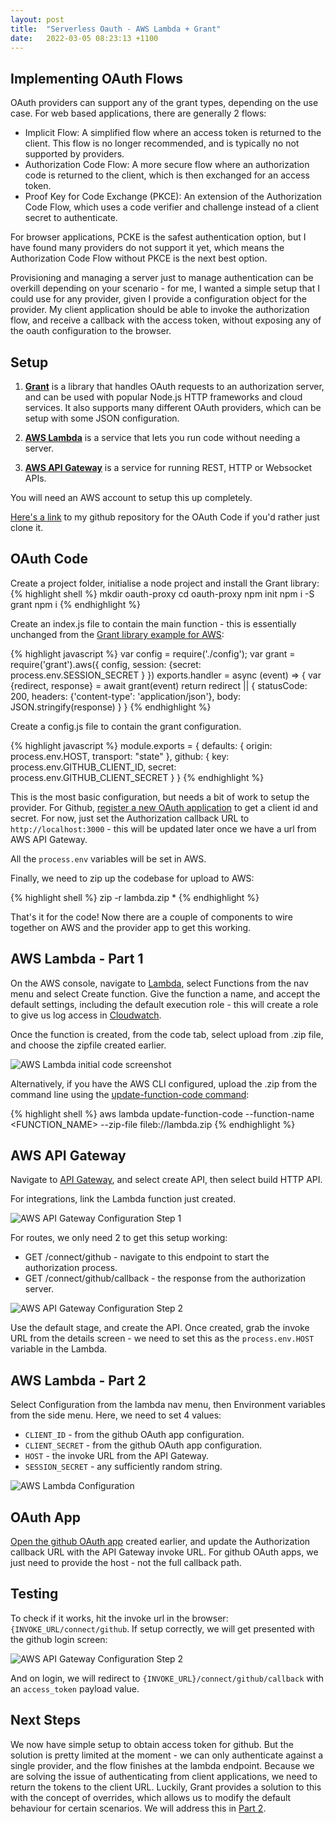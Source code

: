 ```yaml
---
layout: post
title:  "Serverless Oauth - AWS Lambda + Grant"
date:   2022-03-05 08:23:13 +1100
---
```


## Implementing OAuth Flows

OAuth providers can support any of the grant types, depending on the use case. For web based applications, there are generally 2 flows:
- Implicit Flow: A simplified flow where an access token is returned to the client. This flow is no longer recommended, and is typically no not supported by providers.
- Authorization Code Flow: A more secure flow where an authorization code is returned to the client, which is then exchanged for an access token. 
- Proof Key for Code Exchange (PKCE): An extension of the Authorization Code Flow, which uses a code verifier and challenge instead of a client secret to authenticate.

For browser applications, PCKE is the safest authentication option, but I have found many providers do not support it yet, which means the Authorization Code Flow without PKCE is the next best option.

Provisioning and managing a server just to manage authentication can be overkill depending on your scenario - for me, I wanted a simple setup that I could use for any provider, given I provide a configuration object for the provider. My client application should be able to invoke the authorization flow, and receive a callback with the access token, without exposing any of the oauth configuration to the browser.

## Setup

1. **[Grant][grant]** is a library that handles OAuth requests to an authorization server, and can be used with popular Node.js HTTP frameworks and cloud services. It also supports many different OAuth providers, which can be setup with some JSON configuration.

2. **[AWS Lambda][aws-lambda]** is a service that lets you run code without needing a server.

3. **[AWS API Gateway][aws-api-gateway]** is a service for running REST, HTTP or Websocket APIs.

You will need an AWS account to setup this up completely.

[Here's a link](https://github.com/mattmorton/aws-lambda-oauth-proxy) to my github repository for the OAuth Code if you'd rather just clone it.

## OAuth Code

Create a project folder, initialise a node project and install the Grant library:
{% highlight shell %}
mkdir oauth-proxy
cd oauth-proxy
npm init
npm i -S grant
npm i
{% endhighlight %}

Create an index.js file to contain the main function - this is essentially unchanged from the [Grant library example for AWS][grant-aws-example]:

{% highlight javascript %}
var config = require('./config');
var grant = require('grant').aws({
  config, session: {secret: process.env.SESSION_SECRET }
})
exports.handler = async (event) => {
  var {redirect, response} = await grant(event)
  return redirect || {
    statusCode: 200,
    headers: {'content-type': 'application/json'},
    body: JSON.stringify(response)
  }
}
{% endhighlight %}

Create a config.js file to contain the grant configuration.

{% highlight javascript %}
module.exports = {
  defaults: {
    origin: process.env.HOST,
    transport: "state"
  },
  github: {
    key: process.env.GITHUB_CLIENT_ID,
    secret: process.env.GITHUB_CLIENT_SECRET
  }
}
{% endhighlight %}

This is the most basic configuration, but needs a bit of work to setup the provider. For Github,
[register a new OAuth application][github-new-oauth-application] to get a client id and secret. For now, just set the Authorization callback URL to `http://localhost:3000` - this will be updated later once we have a url from AWS API Gateway. 

All the `process.env` variables will be set in AWS.

Finally, we need to zip up the codebase for upload to AWS:

{% highlight shell %}
zip -r lambda.zip *
{% endhighlight %}

That's it for the code! Now there are a couple of components to wire together on AWS and the provider app to get this working. 

## AWS Lambda - Part 1

On the AWS console, navigate to [Lambda][aws-console-lambda], select Functions from the nav menu and select Create function. Give the function a name, and accept the default settings, including the default execution role - this will create a role to give us log access in [Cloudwatch][aws-console-cloudwatch].

Once the function is created, from the code tab, select upload from .zip file, and choose the zipfile created earlier. 

![AWS Lambda initial code screenshot](/assets/aws_lambda_init_code.png)

Alternatively, if you have the AWS CLI configured, upload the .zip from the command line using the [update-function-code command][aws-cli-update-function-code]:

{% highlight shell %}
aws lambda update-function-code --function-name <FUNCTION_NAME> --zip-file fileb://lambda.zip
{% endhighlight %}

## AWS API Gateway

Navigate to [API Gateway][aws-console-api-gateway], and select create API, then select build HTTP API. 

For integrations, link the Lambda function just created. 

![AWS API Gateway Configuration Step 1](/assets/aws_api_gateway_config_step_1.png)

For routes, we only need 2 to get this setup working:
* GET /connect/github - navigate to this endpoint to start the authorization process.
* GET /connect/github/callback - the response from the authorization server.

![AWS API Gateway Configuration Step 2](/assets/aws_api_gateway_config_step_2.png)

Use the default stage, and create the API. Once created, grab the invoke URL from the details screen - we need to set this as the `process.env.HOST` variable in the Lambda.

## AWS Lambda - Part 2

Select Configuration from the lambda nav menu, then Environment variables from the side menu. Here, we need to set 4 values:
* `CLIENT_ID` - from the github OAuth app configuration.
* `CLIENT_SECRET` - from the github OAuth app configuration.
* `HOST` - the invoke URL from the API Gateway.
* `SESSION_SECRET` - any sufficiently random string.

![AWS Lambda Configuration](/assets/aws_lambda_configuration.png)

## OAuth App

[Open the github OAuth app][github-developer-settings] created earlier, and update the Authorization callback URL with the API Gateway invoke URL. For github OAuth apps, we just need to provide the host - not the full callback path.

## Testing

To check if it works, hit the invoke url in the browser: `{INVOKE_URL/connect/github`. If setup correctly, we will get presented with the github login screen:

![AWS API Gateway Configuration Step 2](/assets/github_oauth_proxy_authorization.png)

And on login, we will redirect to `{INVOKE_URL}/connect/github/callback` with an `access_token` payload value.

## Next Steps

We now have simple setup to obtain access token for github. But the solution is pretty limited at the moment - we can only authenticate against a single provider, and the flow finishes at the lambda endpoint. Because we are solving the issue of authenticating from client applications, we need to return the tokens to the client URL. Luckily, Grant provides a solution to this with the concept of overrides, which allows us to modify the default behaviour for certain scenarios. We will address this in [Part 2](aws-lambda-oauth-proxy-part-2).


[github-new-oauth-application]: https://github.com/settings/applications/new
[github-developer-settings]: https://github.com/settings/developers
[grant]: https://github.com/simov/grant
[aws-lambda]: https://docs.aws.amazon.com/lambda/latest/dg/welcome.html
[aws-cli-update-function-code]: https://docs.aws.amazon.com/cli/latest/reference/lambda/update-function-code.html
[aws-api-gateway]: https://docs.aws.amazon.com/apigateway/latest/developerguide/welcome.html
[grant-aws-example]: https://github.com/simov/grant-aws
[aws-console-lambda]: https://console.aws.amazon.com/lambda
[aws-console-api-gateway]: https://console.aws.amazon.com/apigateway
[aws-console-cloudwatch]: https://console.aws.amazon.com/cloudwatch